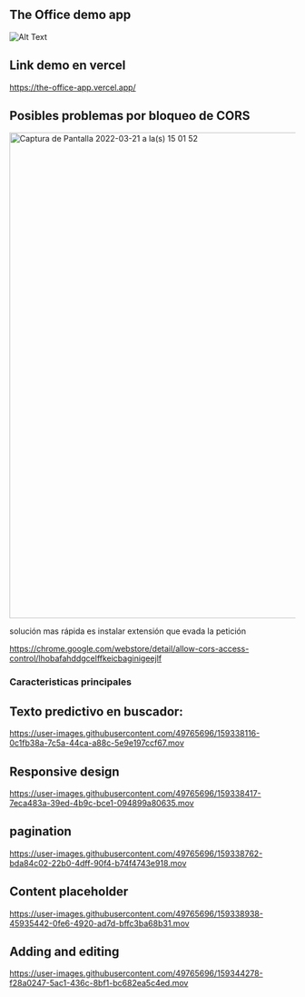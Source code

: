 ## The Office demo app

![Alt Text](https://i.giphy.com/media/DoCIC5Pxp57qg/giphy.webp)

## Link demo en vercel
https://the-office-app.vercel.app/

## Posibles problemas por bloqueo de CORS
<img width="856" alt="Captura de Pantalla 2022-03-21 a la(s) 15 01 52" src="https://user-images.githubusercontent.com/49765696/159335938-0dff43a3-ee72-4327-863f-0c2a7ff06a06.png">

solución mas rápida es instalar extensión que evada la petición

https://chrome.google.com/webstore/detail/allow-cors-access-control/lhobafahddgcelffkeicbaginigeejlf

### Caracteristicas principales 

## Texto predictivo en buscador:

https://user-images.githubusercontent.com/49765696/159338116-0c1fb38a-7c5a-44ca-a88c-5e9e197ccf67.mov

## Responsive design

https://user-images.githubusercontent.com/49765696/159338417-7eca483a-39ed-4b9c-bce1-094899a80635.mov

## pagination

https://user-images.githubusercontent.com/49765696/159338762-bda84c02-22b0-4dff-90f4-b74f4743e918.mov

## Content placeholder

https://user-images.githubusercontent.com/49765696/159338938-45935442-0fe6-4920-ad7d-bffc3ba68b31.mov

## Adding and editing

https://user-images.githubusercontent.com/49765696/159344278-f28a0247-5ac1-436c-8bf1-bc682ea5c4ed.mov

